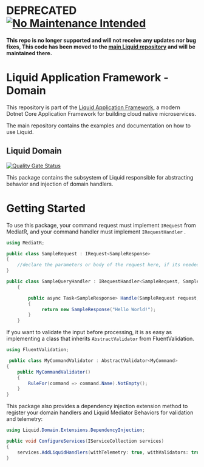 # DEPRECATED [![No Maintenance Intended](http://unmaintained.tech/badge.svg)](http://unmaintained.tech/)
**This repo is no longer supported and will not receive any updates nor bug fixes, This code has been moved to the [main Liquid repository](https://github.com/Avanade/Liquid-Application-Framework) and will be maintained there.**

Liquid Application Framework - Domain
=====================================

This repository is part of the [Liquid Application Framework](https://github.com/Avanade/Liquid-Application-Framework), a modern Dotnet Core Application Framework for building cloud native microservices.

The main repository contains the examples and documentation on how to use Liquid.

Liquid Domain
-------------
[![Quality Gate Status](https://sonarcloud.io/api/project_badges/measure?project=Avanade_Liquid.Domain&metric=alert_status)](https://sonarcloud.io/dashboard?id=Avanade_Liquid.Domain)


This package contains the subsystem of Liquid responsible for abstracting behavior and injection of domain handlers.

Getting Started
===
To use this package, your command request must implement ```IRequest``` from MediatR, and your command handler must implement ```IRequestHandler``` .

```C#
using MediatR;
```

```C#
public class SampleRequest : IRequest<SampleResponse>
{
    //declare the parameters or body of the request here, if its needed.
}
```
```C#
public class SampleQueryHandler : IRequestHandler<SampleRequest, SampleResponse>
    {  

        public async Task<SampleResponse> Handle(SampleRequest request, CancellationToken cancellationToken)
        {
             return new SampleResponse("Hello World!");
        }
    }
```

If you want to validate the input before processing, it is as easy as implementing a class that inherits ```AbstractValidator``` from FluentValidation.

```C#
using FluentValidation;
```
```C#
 public class MyCommandValidator : AbstractValidator<MyCommand>
{
    public MyCommandValidator()
    {
        RuleFor(command => command.Name).NotEmpty();
    }
}
```
This package also provides a dependency injection extension method to register your domain handlers and Liquid Mediator Behaviors for validation and telemetry:

```C#
using Liquid.Domain.Extensions.DependencyInjection;
```
```csharp
public void ConfigureServices(IServiceCollection services)
{
    services.AddLiquidHandlers(withTelemetry: true, withValidators: true, typeof(MyCommand).Assembly);
}
```
